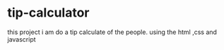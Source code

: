 # tip-calculator
this project i am do a tip calculate of the people. using the html ,css and javascript
